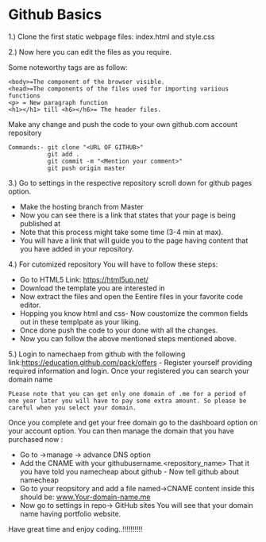 # Github Basics

1.) Clone the first static webpage files: index.html and style.css

2.) Now here you can edit the files as you require.

Some noteworthy tags are as follow:
```
<body>=The component of the browser visible.
<head>=The components of the files used for importing variious functions
<p> = New paragraph function
<h1></h1> till <h6></h6>= The header files.
```

Make any change and push the code to your own github.com account repository
```
Commands:- git clone "<URL OF GITHUB>"
		   git add .
		   git commit -m "<Mention your comment>"
		   git push origin master
```
3.) Go to settings in the respective repository scroll down for github pages option.
- Make the hosting branch from Master 
- Now you can see there is a link that states that your page is being published at
- Note that this process might take some time (3-4 min at max).
- You will have a link that will guide you to the page having content that you have added in your repository.


4.) For cutomized repository You will have to follow these steps:
- Go to HTML5 Link: https://html5up.net/
- Download the template you are interested in 
- Now extract the files and open the Eentire files in your favorite code editor.
- Hopping you know html and css- Now coustomize the common fields out in these templpate as your liking.
- Once done push the code to your done with all the changes.
- Now you can follow the above mentioned steps mentioned above.
	
5.) Login to namechaep from github with the following link:https://education.github.com/pack/offers - Register yourself providing required information and login. Once your registered you can search your domain name
	
```PLease note that you can get only one domain of .me for a period of one year later you will have to pay some extra amount. So please be careful when you select your domain.```

Once you complete and get your free domain go to the dashboard option on your account option. You can then manage the domain that you have purchased now	:
- Go to ->manage -> advance DNS option
- Add the CNAME with your githubusername.<repository_name> That it you have told you namecheap about github - Now tell github about namecheap
- Go to your reopsitory and add a file named->CNAME content inside this should be: www.Your-domain-name.me
- Now go to settings in repo-> GitHub sites You will see that your domain name having portfolio website.
	
Have great time and enjoy coding..!!!!!!!!!!
